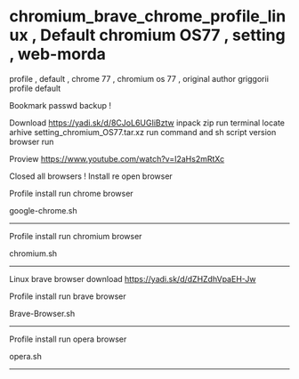 # chromium_brave_chrome_profile_linux , Default chromium OS77 , setting , web-morda
profile , default , chrome 77 , chromium os 77 , original author griggorii profile default

Bookmark passwd backup !

Download https://yadi.sk/d/8CJoL6UGIiBztw inpack zip run terminal locate arhive setting_chromium_OS77.tar.xz run command and sh script version browser run 

Proview https://www.youtube.com/watch?v=I2aHs2mRtXc

Closed all browsers ! Install re open browser

Profile install run chrome browser

google-chrome.sh

------------------------------------------------------

Profile install run chromium browser

chromium.sh

------------------------------------------------------

Linux brave browser download https://yadi.sk/d/dZHZdhVpaEH-Jw

Profile install run brave browser

Brave-Browser.sh

------------------------------------------------------

Profile install run opera browser

opera.sh

------------------------------------------------------

